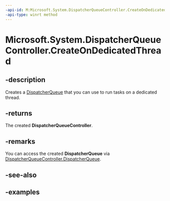 ```yaml
---
-api-id: M:Microsoft.System.DispatcherQueueController.CreateOnDedicatedThread
-api-type: winrt method
---
```


<!-- Method syntax.
public DispatcherQueueController DispatcherQueueController.CreateOnDedicatedThread()
-->

# Microsoft.System.DispatcherQueueController.CreateOnDedicatedThread

## -description
Creates a [DispatcherQueue](dispatcherqueue.md) that you can use to run tasks on a dedicated thread.

## -returns
The created **DispatcherQueueController**.

## -remarks
You can access the created **DispatcherQueue** via [DispatcherQueueController.DispatcherQueue](dispatcherqueuecontroller_dispatcherqueue.md).

## -see-also

## -examples
